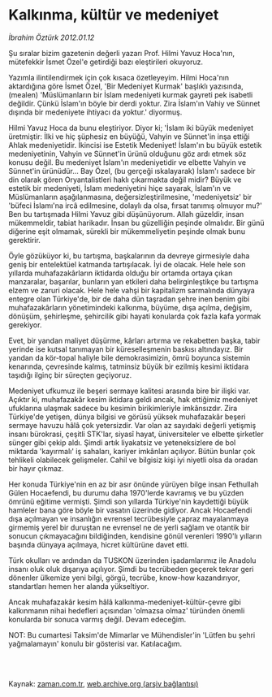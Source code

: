 # Kalkınma, kültür ve medeniyet

*İbrahim Öztürk 2012.01.12*

<td class="columnist-detail">
<p>Şu sıralar bizim gazetenin değerli yazarı Prof. Hilmi Yavuz Hoca'nın, mütefekkir İsmet Özel'e getirdiği bazı eleştirileri okuyoruz.</p>
<p>
<div id="haberMetinDiv">
<p>Yazımla ilintilendirmek için çok kısaca özetleyeyim. Hilmi Hoca'nın aktardığına göre İsmet Özel, 'Bir Medeniyet Kurmak' başlıklı yazısında, (mealen) 'Müslümanların bir İslam medeniyeti kurmak gayreti pek isabetli değildir. Çünkü İslam'ın böyle bir derdi yoktur. Zira İslam'ın Vahiy ve Sünnet dışında bir medeniyete ihtiyacı da yoktur.' diyormuş.
<p>Hilmi Yavuz Hoca da bunu eleştiriyor. Diyor ki; 'İslam iki büyük medeniyet üretmiştir: İlki ve hiç şüphesiz en büyüğü, Vahyin ve Sünnet'in inşa ettiği Ahlak medeniyetidir. İkincisi ise Estetik Medeniyet! İslam'ın bu büyük estetik medeniyetinin, Vahyin ve Sünnet'in ürünü olduğunu göz ardı etmek söz konusu değil. Bu medeniyet İslam'ın medeniyetidir ve elbette Vahyin ve Sünnet'in ürünüdür... Bay Özel, (bu gerçeği ıskalayarak) İslam'ı sadece bir din olarak gören Oryantalistleri haklı çıkarmakta değil midir? Büyük ve estetik bir medeniyeti, İslam medeniyetini hiçe sayarak, İslam'ın ve Müslümanların aşağılanmasına, değersizleştirilmesine, 'medeniyetsiz' bir 'büfeci İslamı'na ircâ edilmesine, dolaylı da olsa, fırsat tanımış olmuyor mu?' Ben bu tartışmada Hilmi Yavuz gibi düşünüyorum. Allah güzeldir, insan mükemmeldir, tabiat harikadır. İnsan bu güzelliğin peşinde olmalıdır. Bir günü diğerine eşit olmamak, sürekli bir mükemmeliyetin peşinde olmak bunu gerektirir.
<p>Öyle gözüküyor ki, bu tartışma, başkalarının da devreye girmesiyle daha geniş bir entelektüel katmanda tartışılacak. İyi de olacak. Hele hele son yıllarda muhafazakârların iktidarda olduğu bir ortamda ortaya çıkan manzaralar, başarılar, bunların yan etkileri daha belirginleştikçe bu tartışma elzem ve zaruri olacak. Hele hele vahşi bir kapitalizm sarmalında dünyaya entegre olan Türkiye'de, bir de daha dün taşradan şehre inen benim gibi muhafazakârların yönetimindeki kalkınma, büyüme, dışa açılma, değişim, dönüşüm, şehirleşme, şehircilik gibi hayati konularda çok fazla kafa yormak gerekiyor.
<p>Evet, bir yandan maliyet düşürme, kârları artırma ve rekabetten başka, tabir yerinde ise kutsal tanımayan bir küreselleşmenin baskısı altındayız. Bir yandan da kör-topal haliyle bile demokrasimizin, ömrü boyunca sistemin kenarında, çevresinde kalmış, tatminsiz büyük bir ezilmiş kesimi iktidara taşıdığı ilginç bir süreçten geçiyoruz.
<p>Medeniyet ufkumuz ile beşeri sermaye kalitesi arasında bire bir ilişki var. Açıktır ki, muhafazakâr kesim iktidara geldi ancak, hak ettiğimiz medeniyet ufuklarına ulaşmak sadece bu kesimin birikimleriyle imkânsızdır. Zira Türkiye'de yetişen, dünya bilgisi ve görüsü yüksek muhafazakâr beşeri sermaye havuzu hâlâ çok yetersizdir. Var olan az sayıdaki değerli yetişmiş insanı bürokrasi, çeşitli STK'lar, siyasî hayat, üniversiteler ve elbette şirketler sünger gibi çekip aldı. Şimdi artık liyakatsiz ve yeteneksizlere de bol miktarda 'kayırmalı' iş sahaları, kariyer imkânları açılıyor. Bütün bunlar çok tehlikeli olabilecek gelişmeler. Cahil ve bilgisiz kişi iyi niyetli olsa da oradan bir hayır çıkmaz.
<p>Her konuda Türkiye'nin en az bir asır önünde yürüyen bilge insan Fethullah Gülen Hocaefendi, bu durumu daha 1970'lerde kavramış ve bu yüzden ömrünü eğitime vermişti. Şimdi son yıllarda Türkiye'nin kaydettiği büyük hamleler bana göre böyle bir vasatın üzerinde gidiyor. Ancak Hocaefendi dışa açılmayan ve insanlığın evrensel tecrübesiyle çapraz mayalanmaya girmemiş yerel bir duruştan ne evrensel ne de yerli sağlam ve otantik bir sonucun çıkmayacağını bildiğinden, kendisine gönül verenleri 1990'lı yılların başında dünyaya açılmaya, hicret kültürüne davet etti.
<p>Türk okulları ve ardından da TUSKON üzerinden işadamlarımız ile Anadolu insanı oluk oluk dışarıya açılıyor. Şimdi bu tecrübeden geçerek tekrar geri dönenler ülkemize yeni bilgi, görgü, tecrübe, know-how kazandırıyor, standartları hemen her alanda yükseltiyor.
<p>Ancak muhafazakâr kesim hâlâ kalkınma-medeniyet-kültür-çevre gibi kalkınmanın nihai hedefleri açısından 'olmazsa olmaz' türünden önemli konularda bir sonuca varmış değil. Devam edeceğim.
<p>NOT: Bu cumartesi Taksim'de Mimarlar ve Mühendisler'in 'Lütfen bu şehri yağmalamayın' konulu bir gösterisi var. Katılacağım. </p></p></p></p></p></p></p></p></p></div>
</p>


<p><br>
		 </br></p></td>

Kaynak: [zaman.com.tr](http://zaman.com.tr/yazar.do?yazino=1228144), [web.archive.org (arşiv bağlantısı)](http://web.archive.org/web/20120120134322/http://www.zaman.com.tr:80/yazar.do?yazino=1228144)
